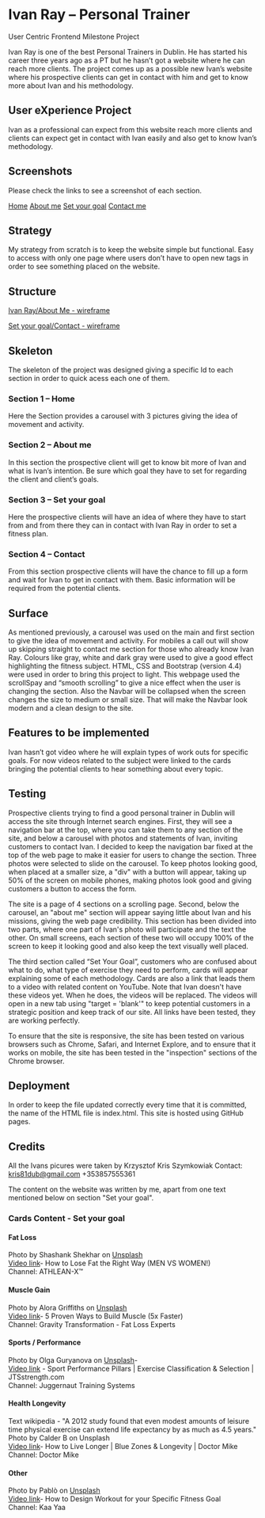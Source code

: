 # Ivan Ray – Personal Trainer
User Centric Frontend Milestone Project

Ivan Ray is one of the best Personal Trainers in Dublin. He has started his career three years ago as a PT but he
hasn’t got a website where he can reach more clients. The project comes up as a possible new Ivan’s website where
his prospective clients can get in contact with him and get to know more about Ivan and his methodology.

## User eXperience Project
Ivan as a professional can expect from this website reach more clients and clients can expect get in contact with Ivan
easily and also get to know Ivan’s methodology.

## Screenshots

Please check the links to see a screenshot of each section.

[Home](https://github.com/Pauloa90/Ivan-Personal-Trainer/blob/master/assets/screenshots/Home.PNG)
[About me](https://github.com/Pauloa90/Ivan-Personal-Trainer/blob/master/assets/screenshots/About.PNG)
[Set your goal](https://github.com/Pauloa90/Ivan-Personal-Trainer/blob/master/assets/screenshots/Set.PNG)
[Contact me](https://github.com/Pauloa90/Ivan-Personal-Trainer/blob/master/assets/screenshots/Contact.PNG)

## Strategy
My strategy from scratch is to keep the website simple but functional.
Easy to access with only one page where users don’t have to open new tags in order to see something placed on the
website.
## Structure

[Ivan Ray/About Me - wireframe](https://github.com/Pauloa90/Ivan-Personal-Trainer/blob/master/assets/wireframes/home.jpeg) <br/>

[Set your goal/Contact - wireframe](https://github.com/Pauloa90/Ivan-Personal-Trainer/blob/master/assets/wireframes/contact.jpeg) <br/>



## Skeleton
The skeleton of the project was designed giving a specific Id to each section in order to quick acess each one of
them.

### Section 1 – Home
Here the Section provides a carousel with 3 pictures giving the idea of movement and activity.

### Section 2 – About me
In this section the prospective client will get to know bit more of Ivan and what is Ivan’s intention.
Be sure which goal they have to set for regarding the client and client’s goals.

### Section 3 – Set your goal
Here the prospective clients will have an idea of where they have to start from and from there they can in contact
with Ivan Ray in order to set a fitness plan.

### Section 4 – Contact
From this section prospective clients will have the chance to fill up a form and wait for Ivan to get in contact with
them. Basic information will be required from the potential clients.

## Surface
As mentioned previously, a carousel was used on the main and first section to give the idea of movement and
activity. For mobiles a call out will show up skipping straight to contact me section for those who already know Ivan
Ray.
Colours like gray, white and dark gray were used to give a good effect highlighting the fitness subject.
HTML, CSS and Bootstrap (version 4.4) were used in order to bring this project to light.
This webpage used the scrollSpay and “smooth scrolling” to give a nice effect when the user is changing the section.
Also the Navbar will be collapsed when the screen changes the size to medium or small size. That will make the
Navbar look modern and a clean design to the site.

## Features to be implemented
Ivan hasn’t got video where he will explain types of work outs for specific goals. For now videos related to the subject were linked to the cards bringing the potential clients to hear something about every topic. 

## Testing

Prospective clients trying to find a good personal trainer in Dublin will access the site through Internet search engines.
First, they will see a navigation bar at the top, where you can take them to any section of the site, and below a 
carousel with photos and statements of Ivan, inviting customers to contact Ivan. I decided to keep the navigation bar 
fixed at the top of the web page to make it easier for users to change the section. Three photos were selected to slide 
on the carousel. To keep photos looking good, when placed at a smaller size, a "div" with a button will appear, taking up
50% of the screen on mobile phones, making photos look good and giving customers a button to access the form.

The site is a page of 4 sections on a scrolling page. Second, below the carousel, an "about me" section will 
appear saying little about Ivan and his missions, giving the web page credibility. This section has been divided 
into two parts, where one part of Ivan's photo will participate and the text the other. On small screens, each section 
of these two will occupy 100% of the screen to keep it looking good and also keep the text visually well placed.

The third section called “Set Your Goal”, customers who are confused about what to do, what type of exercise they need 
to perform, cards will appear explaining some of each methodology. Cards are also a link that leads them to a video 
with related content on YouTube. Note that Ivan doesn't have these videos yet. When he does, the videos will be replaced.
The videos will open in a new tab using "target = 'blank'" to keep potential customers in a strategic position and keep 
track of our site. All links have been tested, they are working perfectly.


To ensure that the site is responsive, the site has been tested on various browsers such as Chrome, Safari,
and Internet Explore, and to ensure that it works on mobile, the site has been tested in the "inspection" sections 
of the Chrome browser.

## Deployment
In order to keep the file updated correctly every time that it is committed, the name of the HTML file is index.html. This site is hosted using GitHub pages.

## Credits
All the Ivans picures were taken by Krzysztof Kris Szymkowiak
Contact:    kris81dub@gmail.com
            +353857555361

The content on the website was written by me, apart from one text mentioned below on section "Set your goal".

### Cards Content - Set your goal
  #### Fat Loss<br/>
  Photo by Shashank Shekhar on [Unsplash](https://unsplash.com/)<br/>
  [Video link](https://www.youtube.com/watch?v=Yz7Ofr9z1co)- How to Lose Fat the Right Way (MEN VS WOMEN!)<br/>
  Channel: ATHLEAN-X™<br/>


  #### Muscle Gain<br/>
  Photo by Alora Griffiths on [Unsplash](https://unsplash.com/) <br/>
  [Video link](https://www.youtube.com/watch?v=3tRdgFC0FhA)- 5 Proven Ways to Build Muscle (5x Faster)<br/>
  Channel: Gravity Transformation - Fat Loss Experts<br/>

  #### Sports / Performance<br/>
  Photo by Olga Guryanova on [Unsplash](https://unsplash.com/)- <br/>
  [Video link](https://www.youtube.com/watch?v=brPZoBC6abY) - Sport Performance Pillars | Exercise Classification & Selection | JTSstrength.com<br/>
  Channel: Juggernaut Training Systems<br/>

  #### Health Longevity <br/>
  Text wikipedia - "A 2012 study found that even modest amounts of leisure time physical exercise can extend life expectancy 
  by as much as 4.5 years."<br/>
  Photo by Calder B on Unsplash<br/>
  [Video link](https://www.youtube.com/watch?v=USNkx1i-Prs)- How to Live Longer | Blue Zones & Longevity | Doctor Mike<br/>
  Channel: Doctor Mike<br/>

  #### Other<br/>
  Photo by Pablò on [Unsplash](https://unsplash.com/) <br/>
  [Video link](https://www.youtube.com/watch?v=eAght6w3kMM)- How to Design Workout for your Specific Fitness Goal<br/>
  Channel: Kaa Yaa<br/>
